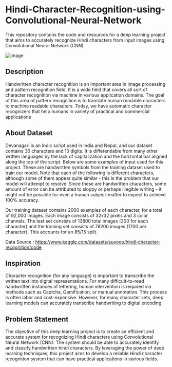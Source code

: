 # Hindi-Character-Recognition-using-Convolutional-Neural-Network
This repository contains the code and resources for a deep learning project that aims to accurately recognize Hindi characters from input images using Convolutional Neural Network (CNN). 

![image](https://user-images.githubusercontent.com/115543070/231707993-d9ebf678-85ac-448a-af5c-6e541b9ddfaa.png)

<h2>Description</h2>
Handwritten character recognition is an important area in image processing and pattern recognition field. It is a wide field that covers all sort of character recognition via machine in various application domains. The goal of this area of pattern recognition is to translate human readable characters to machine readable characters. Today, we have automatic character recognizers that help humans in variety of practical and commercial applications

<h2>About Dataset</h2>
Devanagari is an Indic script used in India and Nepal, and our dataset contains 36 characters and 10 digits. It is differentiable from many other written languages by the lack of capitalization and the horizontal bar aligned along the top of the script. Below are some examples of input used for this project. These are handwritten symbols from the training dataset used to train our model. Note that each of the following is different characters, although some of them appear quite similar - this is the problem that our model will attempt to resolve. Since these are handwritten characters, some amount of error can be attributed to sloppy or perhaps illegible writing - it might not be possible for even a human subject-matter to expect to achieve 100% accuracy.


Our training dataset contains 2000 examples of each character, for a total of 92,000 images. Each image consists of 32x32 pixels and 3 color channels. The test set consists of 13800 total images (300 for each character) and the training set consists of 78200 images (1700 per character). This accounts for an 85/15 split.

Data Source : https://www.kaggle.com/datasets/suvooo/hindi-character-recognition/code

<h2>Inspiration</h2>
Character recognition (for any language) is important to transcribe the written text into digital representations. For many difficult-to-read handwritten instances of lettering, human intervention is required via methods such as Captcha, Gamification, or manual annotation. This process is often labor and cost-expensive. However, for many character sets, deep learning models can accurately transcribe handwriting to digital encoding

<h2>Problem Statement</h2>
The objective of this deep learning project is to create an efficient and accurate system for recognizing Hindi characters using Convolutional Neural Network (CNN). The system should be able to accurately identify and classify handwritten hindi characters. By leveraging the power of deep learning techniques, this project aims to develop a reliable Hindi character recognition system that can have practical applications in various fields.

